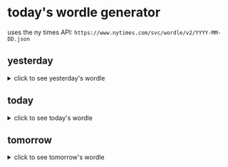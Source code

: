 # today's wordle generator

uses the ny times API: `https://www.nytimes.com/svc/wordle/v2/YYYY-MM-DD.json`

## yesterday

<details>
    <summary>click to see yesterday's wordle</summary>

    macaw

</details>

## today

<details>
    <summary>click to see today's wordle</summary>

    saucy

</details>

## tomorrow

<details>
    <summary>click to see tomorrow's wordle</summary>

    ounce

</details>
